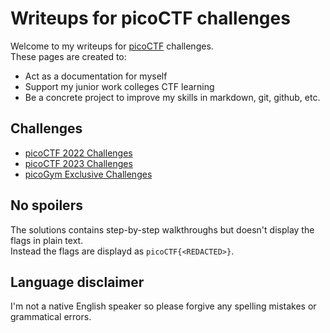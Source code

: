 # Writeups for picoCTF challenges

Welcome to my writeups for [picoCTF](https://play.picoctf.org/login) challenges.  
These pages are created to:
* Act as a documentation for myself
* Support my junior work colleges CTF learning
* Be a concrete project to improve my skills in markdown, git, github, etc.

## Challenges

- [picoCTF 2022 Challenges](picoCTF_2022/README.md)
- [picoCTF 2023 Challenges](picoCTF_2023/README.md)
- [picoGym Exclusive Challenges](picoGym_Exclusive/README.md)
  
## No spoilers

The solutions contains step-by-step walkthroughs but doesn't display the flags in plain text.  
Instead the flags are displayd as `picoCTF{<REDACTED>}`.

## Language disclaimer

I'm not a native English speaker so please forgive any spelling mistakes or grammatical errors.
 